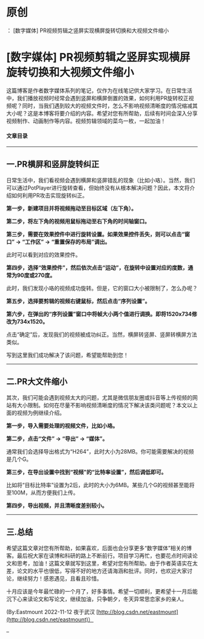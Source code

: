 # 原创
：  [数字媒体] PR视频剪辑之竖屏实现横屏旋转切换和大视频文件缩小

# [数字媒体] PR视频剪辑之竖屏实现横屏旋转切换和大视频文件缩小

这篇博客是作者数字媒体系列的笔记，仅作为在线笔记供大家学习。在日常生活中，我们播放视频时经常会遇到竖屏和横屏倒置的效果，如何利用PR旋转校正视频呢？同时，当我们遇到较大的视频文件时，怎么不影响视频清晰度的情况缩减其大小呢？这是本博客将要介绍的内容。希望对您有所帮助，后续有时间会深入分享视频制作、动画制作等内容。视频剪辑领域的菜鸟一枚，一起加油！

#### 文章目录

---


## 一.PR横屏和竖屏旋转纠正

日常生活中，我们看视频会遇到横屏和竖屏错乱的现象（比如小珞）。当然，我们可以通过PotPlayer进行旋转查看，但始终没有从根本解决问题？因此，本文将介绍如何利用PR攻击实现旋转纠正。

**第一步，新建项目并将视频拖动至目标区域（左下角）。**

**第二步，将左下角的视频用鼠标拖动至右下角的时间轴窗口。**

**第三步，需要在效果控件中进行旋转设置。如果效果控件丢失，则可以点击“窗口” -&gt; “工作区” -&gt; “重置保存的布局”调出。**

此时可以看到对应的效果控件。

**第四步，选择“效果控件”，然后依次点击“运动”，在旋转中设置对应的度数，通常为90度或270度。**

> 
此时，我们发现小珞的视频成功旋转。但是，它的窗口大小被限制了，怎么办呢？


**第五步，选择要剪辑的视频右键鼠标，然后点击“序列设置”。**

**第六步，在弹出的“序列设置”窗口中将帧大小两个值进行调换。即将1520x734修改为734x1520。**

点击“确定”后，发现我们的视频被成功纠正。当然，横屏转竖屏、竖屏转横屏方法类似。

写到这里我们成功解决了该问题，希望能帮助到您！

---


## 二.PR大文件缩小

其次，我们可能会遇到视频太大的问题，尤其是微信朋友圈或抖音等上传视频的网站有大小限制。如何在尽量不影响视频清晰度的情况下解决该类问题呢？本文以上面的视频为例继续介绍。

**第一步，导入需要处理的视频文件，比如小珞。**

**第二步，点击“文件” -&gt; “导出” -&gt; “媒体”。**

通常我们会选择导出格式为“H264”，此时大小为28MB。你可能需要解决的视频是几个G。

**第三步，在导出设置中找到“视频”的“比特率设置”，然后调低即可。**

比如将“目标比特率”设置为2后，此时的大小为6MB。某些几个G的视频甚至能将至100M，从而方便我们上传。

**第四步，导出视频，并且清晰度差别较小。**

---


## 三.总结

希望这篇文章对您有所帮助，如果喜欢，后面也会分享更多“数字媒体”相关的博客。最后祝大家在读博和科研的路上不断前行。项目学习再忙，也要花点时间读论文和思考，加油！这篇文章就写到这里，希望对您有所帮助。由于作者英语实在太差，论文的水平也很低，写得不好的地方还请海涵和批评。同时，也欢迎大家讨论，继续努力！感恩遇见，且看且珍惜。

> 
十月应该是今年最忙碌的一个月了，好多事情。希望一切顺利，更希望十一月后能沉下心来读论文和写论文，继续加油，只争朝夕，冬天异常思恋家乡的亲人。


(By:Eastmount 2022-11-12 夜于武汉 [http://blog.csdn.net/eastmount](http://blog.csdn.net/eastmount)）

–
